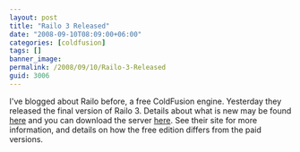 ```yaml
---
layout: post
title: "Railo 3 Released"
date: "2008-09-10T08:09:00+06:00"
categories: [coldfusion]
tags: []
banner_image: 
permalink: /2008/09/10/Railo-3-Released
guid: 3006
---
```


I've blogged about Railo before, a free ColdFusion engine. Yesterday they released the final version of Railo 3. Details about what is new may be found <a href="http://www.railo-technologies.com/en/index.cfm?treeID=353">here</a> and you can download the server <a href="http://www.railo-technologies.com/en/index.cfm?treeID=224">here</a>. See their site for more information, and details on how the free edition differs from the paid versions.